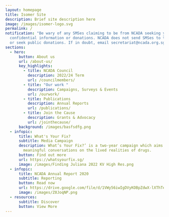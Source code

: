 ```yaml
---
layout: homepage
title: Isomer Site
description: Brief site description here
image: /images/isomer-logo.svg
permalink: /
notification: "Be wary of any SMSes claiming to be from NCADA seeking your
  confidential information or donations. NCADA does not send SMSes to the public
  or seek public donations. If in doubt, email secretariat@ncada.org.sg. "
sections:
  - hero:
      button: About us
      url: /about-us/
      key_highlights:
        - title: NCADA Council
          description: 2022/24 Term
          url: /councilmembers/
        - title: "Our work "
          description: Campaigns, Surveys & Events
          url: /ourwork/
        - title: Publications
          description: Annual Reports
          url: /publications/
        - title: Join the Cause
          description: Grants & Advocacy
          url: /jointhecause/
      background: /images/basfsdfg.png
  - infopic:
      title: What's Your Fix?
      subtitle: Media Campaign
      description: What’s Your Fix?’ is a two-year campaign which aims to spark
        meaningful conversations on the lived realities of drugs.
      button: Find out more
      url: https://whatsyourfix.sg/
      image: /images/Finding Juliana 2022 KV High Res.png
  - infopic:
      title: NCADA Annual Report 2020
      subtitle: Reporting
      button: Read now
      url: https://drive.google.com/file/d/1VWy56iwIgDVyKOBpZdwX-lXThTe5wv_v/view?usp=sharing
      image: /images/Z0JoqNP.png
  - resources:
      subtitle: Discover
      button: View More
---
```

